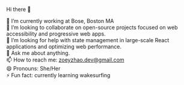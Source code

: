 Hi there 👋


🔭 I’m currently working at Bose, Boston MA  <br />
👯 I’m looking to collaborate on open-source projects focused on web accessibility and progressive web apps.  <br />
🤔 I’m looking for help with state management in large-scale React applications and optimizing web performance.  <br />
💬 Ask me about anything. <br />
📫 How to reach me: zoeyzhao.dev@gmail.com  <br />
😄 Pronouns: She/Her  <br />
⚡ Fun fact: currently learning wakesurfing  <br />
